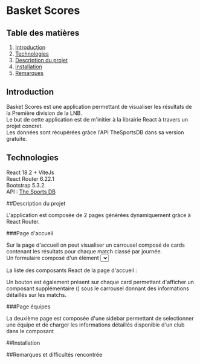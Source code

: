 # Basket Scores

## Table des matières 

1. [Introduction](#Introduction)
2. [Technologies](#Technologies)
3. [Description du projet](#Description)
5. [installation](#Installation)
6. [Remarques](#Remarques)

## Introduction

Basket Scores est une application permettant de visualiser les résultats de la Première division de la LNB.  
Le but de cette application est de m'initier à la librairie React à travers un projet concret.  
Les données sont récupérées gràce l'API TheSportsDB dans sa version gratuite.  

## Technologies 

React 18.2 + ViteJs  
React Router 6.22.1  
Bootstrap 5.3.2.  
API : [The Sports DB](https://www.thesportsdb.com/)  

##Description du projet

L'application est composée de 2 pages générées dynamiquement gràce à React Router.

###Page d'accueil

Sur la page d'accueil on peut visualiser un carrousel composé de cards contenant les résultats pour chaque match classé par journée.                                    
Un formulaire composé d'un élément <select> permet à l'utilisateur de sélectionner une journée à afficher. Au clique, la liste des cards est actualisé.                  



La liste des composants React de la page d'accueil :                              



Un bouton est également présent sur chaque card permettant d'afficher un composant supplémentaire (<EventDetails />) sous le carrousel donnant des informations détaillés sur les matchs.


###Page équipes

La deuxième page est composée d'une sidebar permettant de selectionner une équipe et de charger les informations détaillés disponible d'un club dans le composant <Teamdetails />  



##Installation

##Remarques et difficultés rencontrée

